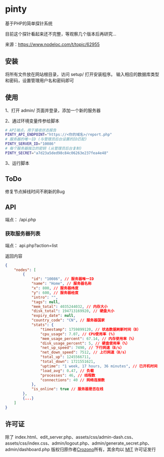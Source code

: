 # pinty

基于PHP的简单探针系统

目前这个探针看起来还不完整，等观察几个版本后再研究...

来源：<https://www.nodeloc.com/t/topic/62955>

## 安装

将所有文件放在网站根目录，访问 setup/ 打开安装程序。
输入相应的数据库类型和密码，设置管理用户名和密码即可

## 使用

1、打开 admin/ 页面并登录，添加一个新的服务器

2、通过环境变量传参给脚本

```bash
# API端点，用于接收状态报告
PINTY_API_ENDPOINT="https://<你的域名>/report.php"
# 服务器的唯一ID (与管理员后台设置的ID匹配)
PINTY_SERVER_ID="10086"
# 每个服务器独立的密钥 (从管理员后台复制)
PINTY_SECRET="a7d23a5ded98c84c06263e237fea4e48"
```

3、运行脚本

## ToDo

修复节点掉线时间不刷新的Bug

## API

端点： /api.php

### 获取服务器列表

端点： api.php?action=list

返回内容

```json
{
    "nodes": [
        {
            "id": "10086", // 服务器唯一ID
            "name": "Home", // 服务器名称
            "x": 800, // 服务器纬度
            "y": 600, // 服务器经度
            "intro": "",
            "tags": null,
            "mem_total": 4035244032, // 内存大小
            "disk_total": 194713169920, // 硬盘大小
            "expiry_date": null,
            "country_code": "CN", // 服务器国家
            "stats": {
                "timestamp": 1759899120, // 状态数据刷新时间（B）
                "cpu_usage": 7.07, // CPU使用率 (%)
                "mem_usage_percent": 67.14, // 内存使用率（%）
                "disk_usage_percent": 5, // 硬盘使用率（%）
                "net_up_speed": 7490, // 下行网速（B/s）
                "net_down_speed": 7512, // 上行网速（B/s）
                "total_up": 1245566711,
                "total_down": 1721551621,
                "uptime": "1 week, 17 hours, 36 minutes", // 已开机时间
                "load_avg": 0.47, // 负载
                "processes": 46, // 线程数
                "connections": 40 // 网络连接数
            },
            "is_online": true // 服务器是否在线
        },
        {...}
    ]
}
```

## 许可证

除了 index.html、edit_server.php、assets/css/admin-dash.css、assets/css/index.css、admin/logout.php、admin/generate_secret.php、admin/dashboard.php
版权归原作者[Crozono](https://www.nodeloc.com/u/synastie)所有，其余均以 [MIT](https://choosealicense.com/licenses/mit/) 许可证发行
